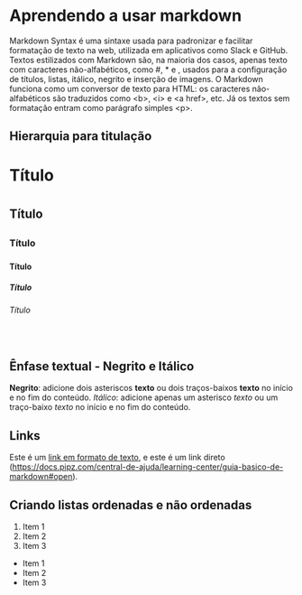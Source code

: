 # Aprendendo a usar markdown
Markdown Syntax é uma sintaxe usada para padronizar e facilitar formatação de texto na web, utilizada em aplicativos como Slack e GitHub. Textos estilizados com Markdown são, na maioria dos casos, apenas texto com caracteres não-alfabéticos, como #, \* e ![](), usados para a configuração de títulos, listas, itálico, negrito e inserção de imagens. O Markdown funciona como um conversor de texto para HTML: os caracteres não-alfabéticos são traduzidos como &lt;b>, &lt;i> e &lt;a href>, etc. Já os textos sem formatação entram como parágrafo simples &lt;p>.


## **Hierarquia para titulação**
# Título <h1>
## Título <h2>
### Título <h3>
#### Título <h4>
##### Título <h5>
###### Título <h6>
  
 <br />

## Ênfase textual - Negrito e Itálico
**Negrito**: adicione dois asteriscos **texto** ou dois traços-baixos __texto__ no início e no fim do conteúdo.
*Itálico*: adicione apenas um asterisco *texto* ou um traço-baixo _texto_ no início e no fim do conteúdo.
  
## Links
Este é um [link em formato de texto](https://docs.pipz.com/central-de-ajuda/learning-center/guia-basico-de-markdown#open), e este é um link direto (https://docs.pipz.com/central-de-ajuda/learning-center/guia-basico-de-markdown#open).  
  
  
## Criando listas ordenadas e não ordenadas
 
1. Item 1
2. Item 2
3. Item 3


* Item 1
* Item 2
* Item 3
  
<br />
